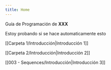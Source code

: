 ```yaml
---
title: Home
---
```


Guía de Programación de **XXX**

Estoy probando si se hace automaticamente esto

[[Carpeta 1/Introducción|Introducción 1]]

[[Carpeta 2/Introducción|Introducción 2]]

[[003 - Sequences/Introducción|Introducción 3]]

